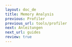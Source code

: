 ```yaml
---
layout: doc_de
title: Memory Analysis
previous: Profiler
previous_url: tools/profiler
next: Anleitungen
next_url: guides
review: true
---
```

